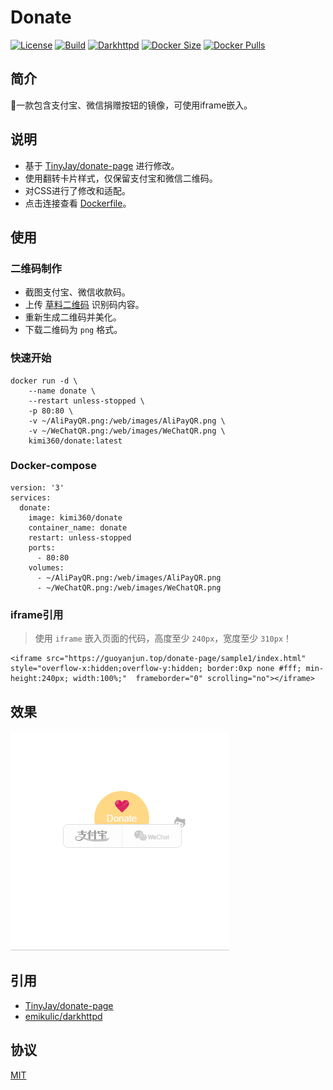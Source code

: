 # Donate
[![License](https://img.shields.io/github/license/kimi360/Docker-Donate)](https://github.com/kimi360/Docker-Donate/blob/main/LICENSE)
[![Build](https://img.shields.io/github/actions/workflow/status/kimi360/Docker-Donate/docker-build-publish.yml)](https://github.com/kimi360/Docker-Donate/actions/workflows/docker-build-publish.yml)
[![Darkhttpd](https://img.shields.io/github/v/release/emikulic/darkhttpd?label=darkhttpd)](https://github.com/emikulic/darkhttpd/releases)
[![Docker Size](https://img.shields.io/docker/image-size/kimi360/donate/latest?color=yellow)](https://hub.docker.com/r/kimi360/donate/tags)
[![Docker Pulls](https://img.shields.io/docker/pulls/kimi360/donate?color=orange)](https://hub.docker.com/r/kimi360/donate)

## 简介
🍌一款包含支付宝、微信捐赠按钮的镜像，可使用iframe嵌入。

## 说明
- 基于 [TinyJay/donate-page](https://github.com/TinyJay/donate-page) 进行修改。
- 使用翻转卡片样式，仅保留支付宝和微信二维码。
- 对CSS进行了修改和适配。
- 点击连接查看 [Dockerfile](https://github.com/kimi360/Docker-Donate/blob/main/Dockerfile)。

##  使用
###  二维码制作
- 截图支付宝、微信收款码。
- 上传 [草料二维码](https://cli.im/) 识别码内容。
- 重新生成二维码并美化。
- 下载二维码为 `png` 格式。

###  快速开始
    docker run -d \
        --name donate \
        --restart unless-stopped \
        -p 80:80 \
        -v ~/AliPayQR.png:/web/images/AliPayQR.png \
        -v ~/WeChatQR.png:/web/images/WeChatQR.png \
        kimi360/donate:latest

###  Docker-compose
    version: '3'
    services:
      donate:
        image: kimi360/donate
        container_name: donate
        restart: unless-stopped
        ports:
          - 80:80
        volumes:
          - ~/AliPayQR.png:/web/images/AliPayQR.png
          - ~/WeChatQR.png:/web/images/WeChatQR.png

###  iframe引用
> 使用 `iframe` 嵌入页面的代码，高度至少 `240px`，宽度至少 `310px`！

    <iframe src="https://guoyanjun.top/donate-page/sample1/index.html" style="overflow-x:hidden;overflow-y:hidden; border:0xp none #fff; min-height:240px; width:100%;"  frameborder="0" scrolling="no"></iframe>


##  效果
![AriaNg](https://raw.githubusercontent.com/kimi360/Docker-Donate/main/screenshots/donate.webp)

## 引用
- [TinyJay/donate-page](https://github.com/TinyJay/donate-page)
- [emikulic/darkhttpd](https://github.com/emikulic/darkhttpd)

## 协议
[MIT](https://github.com/kimi360/Docker-Donate/blob/main/LICENSE)
